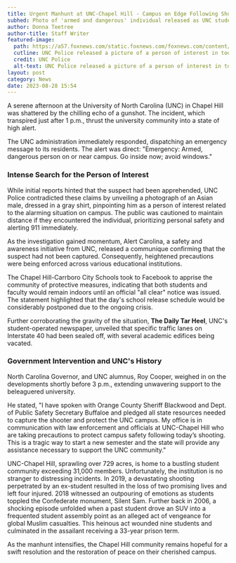 ```yaml
---
title: Urgent Manhunt at UNC-Chapel Hill - Campus on Edge Following Shots Fired
subhed: Photo of 'armed and dangerous' individual released as UNC students and staff shelter in place.
author: Donna Teetree
author-title: Staff Writer
featured-image: 
  path: https://a57.foxnews.com/static.foxnews.com/foxnews.com/content/uploads/2023/08/720/405/UNC-Suspect.jpg?ve=1&tl=1
  cutline: UNC Police released a picture of a person of interest in today's armed and dangerous situation
  credit: UNC Police
  alt-text: UNC Police released a picture of a person of interest in today's armed and dangerous situation
layout: post
category: News
date: 2023-08-28 15:54
---
```


A serene afternoon at the University of North Carolina (UNC) in Chapel Hill was shattered by the chilling echo of a gunshot. The incident, which transpired just after 1 p.m., thrust the university community into a state of high alert.

The UNC administration immediately responded, dispatching an emergency message to its residents. The alert was direct: "Emergency: Armed, dangerous person on or near campus. Go inside now; avoid windows."

### Intense Search for the Person of Interest

While initial reports hinted that the suspect had been apprehended, UNC Police contradicted these claims by unveiling a photograph of an Asian male, dressed in a gray shirt, pinpointing him as a person of interest related to the alarming situation on campus. The public was cautioned to maintain distance if they encountered the individual, prioritizing personal safety and alerting 911 immediately.

As the investigation gained momentum, Alert Carolina, a safety and awareness initiative from UNC, released a communique confirming that the suspect had not been captured. Consequently, heightened precautions were being enforced across various educational institutions.

The Chapel Hill-Carrboro City Schools took to Facebook to apprise the community of protective measures, indicating that both students and faculty would remain indoors until an official "all clear" notice was issued. The statement highlighted that the day's school release schedule would be considerably postponed due to the ongoing crisis.

Further corroborating the gravity of the situation, **The Daily Tar Heel**, UNC's student-operated newspaper, unveiled that specific traffic lanes on Interstate 40 had been sealed off, with several academic edifices being vacated.

### Government Intervention and UNC's History

North Carolina Governor, and UNC alumnus, Roy Cooper, weighed in on the developments shortly before 3 p.m., extending unwavering support to the beleaguered university.

He stated, "I have spoken with Orange County Sheriff Blackwood and Dept. of Public Safety Secretary Buffaloe and pledged all state resources needed to capture the shooter and protect the UNC campus. My office is in communication with law enforcement and officials at UNC-Chapel Hill who are taking precautions to protect campus safety following today’s shooting. This is a tragic way to start a new semester and the state will provide any assistance necessary to support the UNC community."

UNC-Chapel Hill, sprawling over 729 acres, is home to a bustling student community exceeding 31,000 members. Unfortunately, the institution is no stranger to distressing incidents. In 2019, a devastating shooting perpetrated by an ex-student resulted in the loss of two promising lives and left four injured. 2018 witnessed an outpouring of emotions as students toppled the Confederate monument, Silent Sam. Further back in 2006, a shocking episode unfolded when a past student drove an SUV into a frequented student assembly point as an alleged act of vengeance for global Muslim casualties. This heinous act wounded nine students and culminated in the assailant receiving a 33-year prison term.

As the manhunt intensifies, the Chapel Hill community remains hopeful for a swift resolution and the restoration of peace on their cherished campus.
